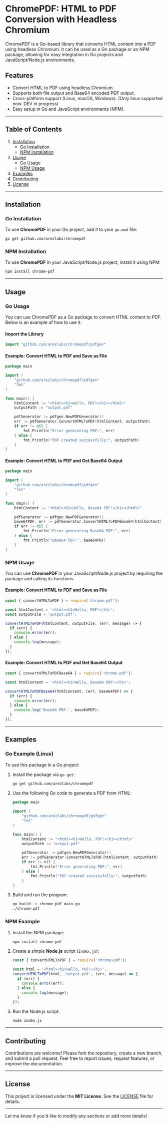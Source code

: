 
# ChromePDF: HTML to PDF Conversion with Headless Chromium

ChromePDF is a Go-based library that converts HTML content into a PDF using headless Chromium. It can be used as a Go package or an NPM package, allowing for easy integration in Go projects and JavaScript/Node.js environments.

## Features
- Convert HTML to PDF using headless Chromium.
- Supports both file output and Base64 encoded PDF output.
- Cross-platform support (Linux, macOS, Windows). (Only linux supported now. DEV in progress)
- Easy setup in Go and JavaScript environments (NPM).

---

## Table of Contents
1. [Installation](#installation)
   - [Go Installation](#go-installation)
   - [NPM Installation](#npm-installation)
2. [Usage](#usage)
   - [Go Usage](#go-usage)
   - [NPM Usage](#npm-usage)
3. [Examples](#examples)
4. [Contributing](#contributing)
5. [License](#license)

---

## Installation

### Go Installation

To use **ChromePDF** in your Go project, add it to your `go.mod` file:

```bash
go get github.com/arezlabs/chromepdf
```

### NPM Installation

To use **ChromePDF** in your JavaScript/Node.js project, install it using NPM:

```bash
npm install chrome-pdf
```

---

## Usage

### Go Usage

You can use ChromePDF as a Go package to convert HTML content to PDF. Below is an example of how to use it.

#### Import the Library

```go
import "github.com/arezlabs/chromepdf/pdfgen"
```

#### Example: Convert HTML to PDF and Save as File

```go
package main

import (
    "github.com/arezlabs/chromepdf/pdfgen"
    "fmt"
)

func main() {
    htmlContent := "<html><h1>Hello, PDF!</h1></html>"
    outputPath := "output.pdf"

    pdfGenerator := pdfgen.NewPDFGenerator()
    err := pdfGenerator.ConvertHTMLToPDF(htmlContent, outputPath)
    if err != nil {
        fmt.Println("Error generating PDF:", err)
    } else {
        fmt.Println("PDF created successfully:", outputPath)
    }
}
```

#### Example: Convert HTML to PDF and Get Base64 Output

```go
package main

import (
    "github.com/arezlabs/chromepdf/pdfgen"
    "fmt"
)

func main() {
    htmlContent := "<html><h1>Hello, Base64 PDF!</h1></html>"

    pdfGenerator := pdfgen.NewPDFGenerator()
    base64PDF, err := pdfGenerator.ConvertHTMLToPDFBase64(htmlContent)
    if err != nil {
        fmt.Println("Error generating Base64 PDF:", err)
    } else {
        fmt.Println("Base64 PDF:", base64PDF)
    }
}
```

### NPM Usage

You can use **ChromePDF** in your JavaScript/Node.js project by requiring the package and calling its functions.

#### Example: Convert HTML to PDF and Save as File

```javascript
const { convertHTMLToPDF } = require('chrome-pdf');

const htmlContent = '<html><h1>Hello, PDF!</h1>';
const outputFile = 'output.pdf';

convertHTMLToPDF(htmlContent, outputFile, (err, message) => {
  if (err) {
    console.error(err);
  } else {
    console.log(message);
  }
});
```

#### Example: Convert HTML to PDF and Get Base64 Output

```javascript
const { convertHTMLToPDFBase64 } = require('chrome-pdf');

const htmlContent = '<html><h1>Hello, Base64 PDF!</h1>';

convertHTMLToPDFBase64(htmlContent, (err, base64PDF) => {
  if (err) {
    console.error(err);
  } else {
    console.log('Base64 PDF:', base64PDF);
  }
});
```

---

## Examples

### Go Example (Linux)

To use this package in a Go project:

1. Install the package via `go get`:
   ```bash
   go get github.com/arezlabs/chromepdf
   ```

2. Use the following Go code to generate a PDF from HTML:
   ```go
   package main

   import (
       "github.com/arezlabs/chromepdf/pdfgen"
       "fmt"
   )

   func main() {
       htmlContent := "<html><h1>Hello, PDF!</h1></html>"
       outputPath := "output.pdf"

       pdfGenerator := pdfgen.NewPDFGenerator()
       err := pdfGenerator.ConvertHTMLToPDF(htmlContent, outputPath)
       if err != nil {
           fmt.Println("Error generating PDF:", err)
       } else {
           fmt.Println("PDF created successfully:", outputPath)
       }
   }
   ```

3. Build and run the program:
   ```bash
   go build -o chrome-pdf main.go
   ./chrome-pdf
   ```

### NPM Example

1. Install the NPM package:
   ```bash
   npm install chrome-pdf
   ```

2. Create a simple **Node.js** script (`index.js`):
   ```javascript
   const { convertHTMLToPDF } = require('chrome-pdf');

   const html = '<html><h1>Hello, PDF!</h1>';
   convertHTMLToPDF(html, 'output.pdf', (err, message) => {
     if (err) {
       console.error(err);
     } else {
       console.log(message);
     }
   });
   ```

3. Run the Node.js script:
   ```bash
   node index.js
   ```

---

## Contributing

Contributions are welcome! Please fork the repository, create a new branch, and submit a pull request. Feel free to report issues, request features, or improve the documentation.

---

## License

This project is licensed under the **MIT License**. See the [LICENSE](LICENSE) file for details.

---

Let me know if you'd like to modify any sections or add more details!